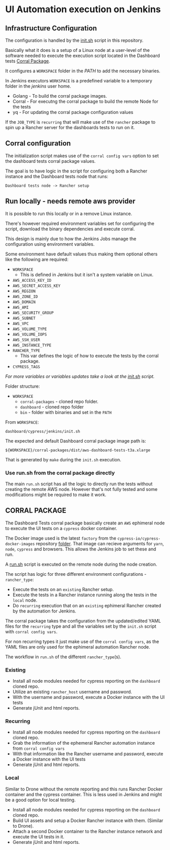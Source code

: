 # UI Automation execution on Jenkins

## Infrastructure Configuration

The configuration is handled by the [init.sh](./init.sh) script in this repository.

Basically what it does is a setup of a Linux node at a user-level of the software needed to execute the execution script located in the Dashboard tests [Corral Package](https://github.com/rancherlabs/corral-packages).

It configures a `WORKSPACE` folder in the *PATH* to add the necessary binaries.

In Jenkins executors `WORKSPACE` is a predefined variable to a temporary folder in the *jenkins* user home.

- Golang - To build the corral package images.
- Corral - For executng the corral package to build the remote Node for the tests
- yq - For updating the corral package configuration values

If the `JOB_TYPE` is `recurring` that will make use of the `rancher` package to spin up a Rancher server for the dashboards tests to run on it.

## Corral configuration

The initialization script makes use of the `corral config vars` option to set the dashboard tests corral package values.

The goal is to have logic in the script for configuring both a Rancher instance and the Dashboard tests node that runs:

 `Dashboard tests node -> Rancher setup`

## Run locally - needs remote aws provider

It is possible to run this locally or in a remove Linux instance.

There's however required environment variables set for configuring the script, download the binary dependencies and execute corral.

This design is mainly due to how the Jenkins Jobs manage the configuration using environment variables.

Some environment have default values thus making them optional others like the following are required:

- `WORKSPACE`
  - This is defined in Jenkins but it isn't a system variable on Linux.
- `AWS_ACCESS_KEY_ID`
- `AWS_SECRET_ACCESS_KEY`
- `AWS_REGION`
- `AWS_ZONE_ID`
- `AWS_DOMAIN`
- `AWS_AMI`
- `AWS_SECURITY_GROUP`
- `AWS_SUBNET`
- `AWS_VPC`
- `AWS_VOLUME_TYPE`
- `AWS_VOLUME_IOPS`
- `AWS_SSH_USER`
- `AWS_INSTANCE_TYPE`
- `RANCHER_TYPE`
  - This var defines the logic of how to execute the tests by the corral package.
- `CYPRESS_TAGS`

*For more variables or variables updates take a look at the [init.sh](./init.sh) script.*

Folder structure:

- `WORKSPACE`
  - `corral-packages` - cloned repo folder.
  - `dashboard` - cloned repo folder
  - `bin` - folder with binaries and set in the `PATH`

From `WORKSPACE`:

`dashboard/cypress/jenkins/init.sh`

The expected and default Dashboard corral package image path is:

`${WORKSPACE}/corral-packages/dist/aws-dashboard-tests-t3a.xlarge`

That is generated by `make` during the `init.sh` execution.

### Use run.sh from the corral package directly

The main `run.sh` script has all the logic to directly run the tests without creating the remote AWS node. However that's not fully tested and some modifications might be required to make it work.

## CORRAL PACKAGE

The Dashboard Tests corral package basically create an `AWS` ephimeral node to execute the UI tests on a `cypress` docker container.

The Docker image used is the latest `factory` from the `cypress-io/cypress-docker-images` repository [folder](https://github.com/cypress-io/cypress-docker-images/tree/master/factory).
That image can recieve arguments for `yarn`, `node`, `cypress` and browsers. This allows the Jenkins job to set these and run.

A [run.sh](https://github.com/izaac/corral-packages/blob/dashboard_tests_recurring/templates/dashboard-tests/overlay/tmp/run.sh) script is executed on the remote node during the node creation.

The script has logic for three different environment configurations - `rancher_type`:

- Execute the tests on an `existing` Rancher setup.
- Execute the tests in a Rancher instance running along the tests in the `local` node.
- Do `recurring` execution that on an `existing` ephimeral Rancher created by the automation for Jenkins.

The corral package takes the configuration from the updated/edited YAML files for the `recurring` type and all the variables set by the `init.sh` script with `corral config vars`.

For non recurring types it just make use of the `corral config vars`, as the YAML files are only used for the ephimeral automation Rancher node.

The workflow in `run.sh` of the different `rancher_type`(s).

### Existing

- Install all node modules needed for cypress reporting on the `dashboard` cloned repo.
- Utilize an existing `rancher_host` username and password.
- With the username and password, execute a Docker instance with the UI tests
- Generate jUnit and html reports.

### Recurring

- Install all node modules needed for cypress reporting on the `dashboard` cloned repo.
- Grab the information of the ephemeral Rancher automation instance from `corral config vars`
- With that information like the Rancher username and password, execute a Docker instance with the UI tests
- Generate jUnit and html reports.

### Local

Similar to Drone without the remote reporting and this runs Rancher Docker container and the cypress container.
This is less used in Jenkins and might be a good option for local testing.

- Install all node modules needed for cypress reporting on the `dashboard` cloned repo.
- Build UI assets and setup a Docker Rancher instance with them. (Similar to Drone).
- Attach a second Docker container to the Rancher instance network and execute the UI tests in it.
- Generate jUnit and html reports.
